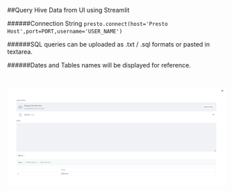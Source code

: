 ##Query Hive Data from UI using Streamlit

######Connection String
`presto.connect(host='Presto Host',port=PORT,username='USER_NAME')`
&nbsp;
&nbsp;

######SQL queries can be uploaded as .txt / .sql formats or pasted in textarea.


######Dates and Tables names will be displayed for reference.

&nbsp;

![Screenshot](screenshot.png "Screenshot")




